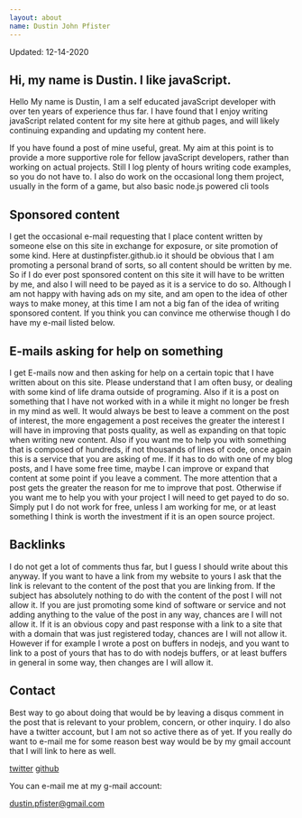 ```yaml
---
layout: about
name: Dustin John Pfister
---
```


Updated: 12-14-2020

## Hi, my name is Dustin. I like javaScript.

Hello My name is Dustin, I am a self educated javaScript developer with over ten years of experience thus far. I have found that I enjoy writing javaScript related content for my site here at github pages, and will likely continuing expanding and updating my content here.

If you have found a post of mine useful, great. My aim at this point is to provide a more supportive role for fellow javaScript developers, rather than working on actual projects. Still I log plenty of hours writing code examples, so you do not have to. I also do work on the occasional long them project, usually in the form of a game, but also basic node.js powered cli tools 

## Sponsored content

I get the occasional e-mail requesting that I place content written by someone else on this site in exchange for exposure, or site promotion of some kind. Here at dustinpfister.github.io it should be obvious that I am promoting a personal brand of sorts, so all content should be written by me. So if I do ever post sponsored content on this site it will have to be written by me, and also I will need to be payed as it is a service to do so. Although I am not happy with having ads on my site, and am open to the idea of other ways to make money, at this time I am not a big fan of the idea of writing sponsored content. If you think you can convince me otherwise though I do have my e-mail listed below.

## E-mails asking for help on something

I get E-mails now and then asking for help on a certain topic that I have written about on this site. Please understand that I am often busy, or dealing with some kind of life drama outside of programing. Also if it is a post on something that I have not worked with in a while it might no longer be fresh in my mind as well. It would always be best to leave a comment on the post of interest, the more engagement a post receives the greater the interest I will have in improving that posts quality, as well as expanding on that topic when writing new content.
Also if you want me to help you with something that is composed of hundreds, if not thousands of lines of code, once again this is a service that you are asking of me. If it has to do with one of my blog posts, and I have some free time, maybe I can improve or expand that content at some point if you leave a comment. The more attention that a post gets the greater the reason for me to improve that post. Otherwise if you want me to help you with your project I will need to get payed to do so. Simply put I do not work for free, unless I am working for me, or at least something I think is worth the investment if it is an open source project.

## Backlinks

I do not get a lot of comments thus far, but I guess I should write about this anyway. If you want to have a link from my website to yours I ask that the link is relevant to the content of the post that you are linking from. If the subject has absolutely nothing to do with the content of the post I will not allow it. If you are just promoting some kind of software or service and not adding anything to the value of the post in any way, chances are I will not allow it. If it is an obvious copy and past response with a link to a site that with a domain that was just registered today, chances are I will not allow it. However if for example I wrote a post on buffers in nodejs, and you want to link to a post of yours that has to do with nodejs buffers, or at least buffers in general in some way, then changes are I will allow it.

## Contact

Best way to go about doing that would be by leaving a disqus comment in the post that is relevant to your problem, concern, or other inquiry. I do also have a twitter account, but I am not so active there as of yet. If you really do want to e-mail me for some reason best way would be by my gmail account that I will link to here as well.

[twitter](https://twitter.com/dustin_pf)
[github](https://github.com/dustinpfister)

You can e-mail me at my g-mail account:

[dustin.pfister@gmail.com](mailto:dustin.pfister@gmail.com)